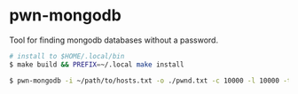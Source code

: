 # pwn-mongodb

Tool for finding mongodb databases without a password.

```zsh
# install to $HOME/.local/bin
$ make build && PREFIX=~/.local make install 
```

```zsh
$ pwn-mongodb -i ~/path/to/hosts.txt -o ./pwnd.txt -c 10000 -l 10000 -t 15s
```
